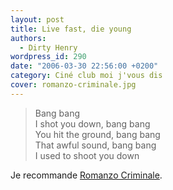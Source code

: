 ```yaml
---
layout: post
title: Live fast, die young
authors:
  - Dirty Henry
wordpress_id: 290
date: "2006-03-30 22:56:00 +0200"
category: Ciné club moi j'vous dis
cover: romanzo-criminale.jpg
---
```


> Bang bang  
> I shot you down, bang bang  
> You hit the ground, bang bang  
> That awful sound, bang bang  
> I used to shoot you down

Je recommande
[Romanzo Criminale](http://www.allocine.fr/film/fichefilm_gen_cfilm=61263.html).
